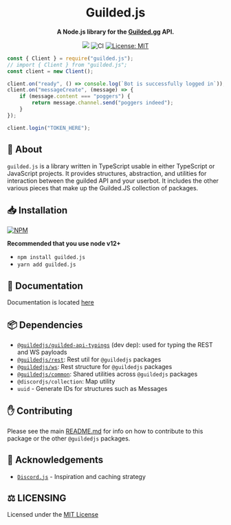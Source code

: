 <div align="center">
<h1>Guilded.js</h1>
<p><b>A Node.js library for the <a href="https://www.guilded.gg/">Guilded.gg</a> API.</b></p>
<p>
    <a href="https://www.guilded.gg/i/k1ber4Jp"><img src="https://guilded.nico.engineer/shields/i/k1ber4Jp?style=flat"></a>
    <img src="https://github.com/guildedjs/guilded.js/actions/workflows/ci.yml/badge.svg" alt="CI">
    <a href="https://opensource.org/licenses/MIT"><img src="https://img.shields.io/badge/License-MIT-yellow.svg" alt="License: MIT"></a><br>
</p>
</div>

```ts
const { Client } = require("guilded.js");
// import { Client } from "guilded.js";
const client = new Client();

client.on("ready", () => console.log(`Bot is successfully logged in`));
client.on("messageCreate", (message) => {
    if (message.content === "poggers") {
        return message.channel.send("poggers indeed");
    }
});

client.login("TOKEN_HERE");
```

## 📝 About

`guilded.js` is a library written in TypeScript usable in either TypeScript or JavaScript projects. It provides structures, abstraction, and utilities for interaction between the guilded API and your userbot. It includes the other various pieces that make up the Guilded.JS collection of packages.

## 📥 Installation

<a href="https://npmjs.org/package/guilded.js"><img src="https://nodei.co/npm/guilded.js.png" alt="NPM"></a>

**Recommended that you use node v12+**

-   `npm install guilded.js`
-   `yarn add guilded.js`

## 📃 Documentation

Documentation is located [here](https://guilded.js.org)

## 📦 Dependencies

-   [`@guildedjs/guilded-api-typings`](https://github.com/guildedjs/guilded.js/tree/main/packages/guilded-api-typings) (dev dep): used for typing the REST and WS payloads
-   [`@guildedjs/rest`](https://github.com/guildedjs/guilded.js/tree/main/packages/rest): Rest util for `@guildedjs` packages
-   [`@guildedjs/ws`](https://github.com/guildedjs/guilded.js/tree/main/packages/rest): Rest structure for `@guildedjs` packages
-   [`@guildedjs/common`](https://github.com/guildedjs/guilded.js/tree/main/packages/common): Shared utilities across `@guildedjs` packages
-   `@discordjs/collection`: Map utility
-   `uuid` - Generate IDs for structures such as Messages

## ✋ Contributing

Please see the main [README.md](https://github.com/guildedjs/guilded.js) for info on how to contribute to this package or the other `@guildedjs` packages.

## 🤝 Acknowledgements

-   [`Discord.js`](https://discord.js.org/#/) - Inspiration and caching strategy

## ⚖️ LICENSING

Licensed under the [MIT License](https://github.com/guildedjs/guilded.js/blob/main/LICENSE)
